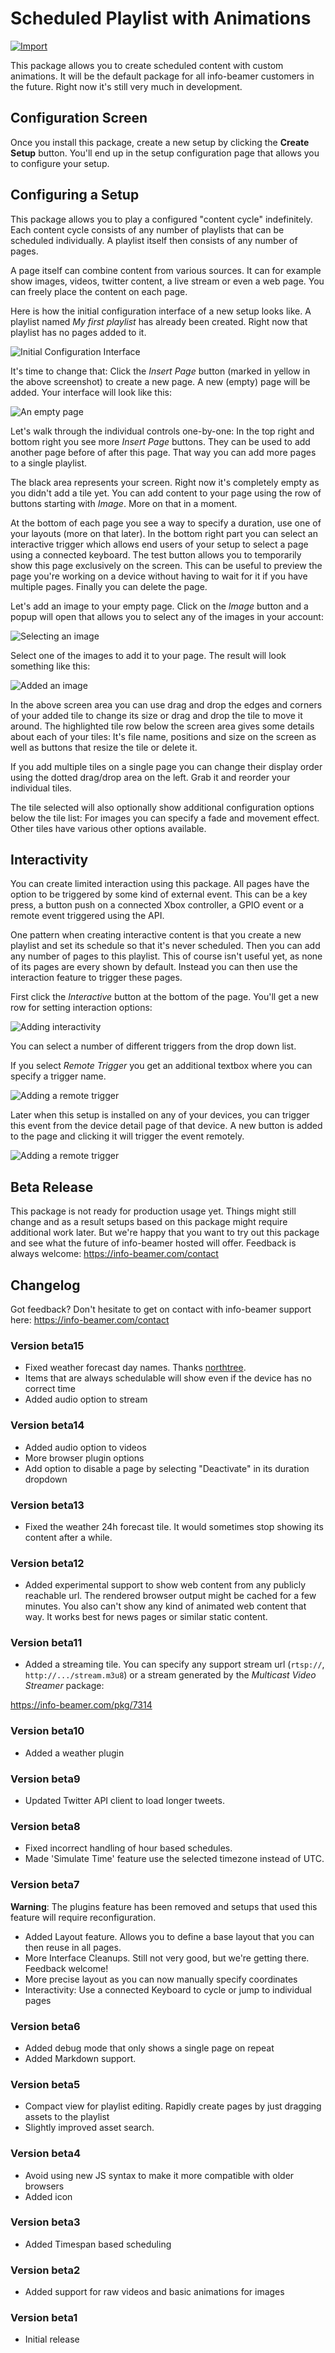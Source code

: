 # Scheduled Playlist with Animations

[![Import](https://cdn.infobeamer.com/s/img/import.png)](https://info-beamer.com/use?url=https://github.com/info-beamer/package-scheduled-player)

This package allows you to create scheduled content with custom animations.
It will be the default package for all info-beamer customers in the future.
Right now it's still very much in development.

## Configuration Screen

Once you install this package, create a new setup by clicking the **Create Setup** button.
You'll end up in the setup configuration page that allows you to configure your
setup.

## Configuring a Setup

This package allows you to play a configured "content cycle" indefinitely. Each
content cycle consists of any number of playlists that can be scheduled individually.
A playlist itself then consists of any number of pages. 

A page itself can combine content from various sources. It can for example show
images, videos, twitter content, a live stream or even a web page. You can freely
place the content on each page.

Here is how the initial configuration interface of a new setup looks like. A
playlist named *My first playlist* has already been created. Right now that
playlist has no pages added to it.

![Initial Configuration Interface](doc-setup.png)

It's time to change that: Click the *Insert Page* button (marked in yellow in
the above screenshot) to create a new page. A new (empty) page will be added. Your
interface will look like this:

![An empty page](doc-page.png)

Let's walk through the individual controls one-by-one: In the top right and
bottom right you see more *Insert Page* buttons. They can be used to add another
page before of after this page. That way you can add more pages to a single
playlist.

The black area represents your screen. Right now it's completely empty as
you didn't add a tile yet. You can add content to your page using the row
of buttons starting with *Image*. More on that in a moment.

At the bottom of each page you see a way to specify a duration, use one of your
layouts (more on that later). In the bottom right part you can select an interactive
trigger which allows end users of your setup to select a page using a connected
keyboard. The test button allows you to temporarily show this page exclusively
on the screen. This can be useful to preview the page you're working on a device
without having to wait for it if you have multiple pages. Finally you can delete
the page.

Let's add an image to your empty page. Click on the *Image* button and a popup
will open that allows you to select any of the images in your account:

![Selecting an image](doc-select.png)

Select one of the images to add it to your page. The result will look something
like this:

![Added an image](doc-tile.png)

In the above screen area you can use drag and drop the edges and corners of
your added tile to change its size or drag and drop the tile to move it around.
The highlighted tile row below the screen area gives some details about each
of your tiles: It's file name, positions and size on the screen as well as
buttons that resize the tile or delete it.

If you add multiple tiles on a single page you can change their display order
using the dotted drag/drop area on the left. Grab it and reorder your individual
tiles.

The tile selected will also optionally show additional configuration options
below the tile list: For images you can specify a fade and movement effect.
Other tiles have various other options available.

## Interactivity

You can create limited interaction using this package. All pages have the option
to be triggered by some kind of external event. This can be a key press, a 
button push on a connected Xbox controller, a GPIO event or a remote event
triggered using the API.

One pattern when creating interactive content is that you create a new
playlist and set its schedule so that it's never scheduled. Then you can
add any number of pages to this playlist. This of course isn't useful
yet, as none of its pages are every shown by default. Instead you can then
use the interaction feature to trigger these pages.

First click the *Interactive* button at the bottom of the page. You'll
get a new row for setting interaction options:

![Adding interactivity](doc-interaction.png)

You can select a number of different triggers from the drop down list.

If you select *Remote Trigger* you get an additional textbox where
you can specify a trigger name.

![Adding a remote trigger](doc-remote-trigger1.png)

Later when this setup is installed on any of your devices, you can
trigger this event from the device detail page of that device. A
new button is added to the page and clicking it will trigger the
event remotely.

![Adding a remote trigger](doc-remote-trigger2.png)

## Beta Release

This package is not ready for production usage yet. Things might still change and as
a result setups based on this package might require additional work later. But we're
happy that you want to try out this package and see what the future of info-beamer
hosted will offer. Feedback is always welcome: https://info-beamer.com/contact

## Changelog

Got feedback? Don't hesitate to get on contact with info-beamer support here:
https://info-beamer.com/contact

### Version beta15

 * Fixed weather forecast day names. Thanks [northtree](https://community.infobeamer.com/t/time-date-boxes/98/6).
 * Items that are always schedulable will show even if the device has no correct time
 * Added audio option to stream

### Version beta14

 * Added audio option to videos
 * More browser plugin options
 * Add option to disable a page by selecting "Deactivate" in its duration dropdown

### Version beta13

 * Fixed the weather 24h forecast tile. It would sometimes stop showing its content
 after a while.

### Version beta12

 * Added experimental support to show web content from any publicly reachable url. The
rendered browser output might be cached for a few minutes. You also can't show any kind
of animated web content that way. It works best for news pages or similar static content.

### Version beta11

 * Added a streaming tile. You can specify any support stream url (`rtsp://`, `http://.../stream.m3u8`) or
 a stream generated by the *Multicast Video Streamer* package:
 
https://info-beamer.com/pkg/7314

### Version beta10

 * Added a weather plugin

### Version beta9

 * Updated Twitter API client to load longer tweets.

### Version beta8

 * Fixed incorrect handling of hour based schedules.
 * Made 'Simulate Time' feature use the selected timezone instead of UTC.

### Version beta7

 **Warning**: The plugins feature has been removed and setups that used this feature will require reconfiguration.

 * Added Layout feature. Allows you to define a base layout that you can then reuse in all pages.
 * More Interface Cleanups. Still not very good, but we're getting there. Feedback welcome!
 * More precise layout as you can now manually specify coordinates
 * Interactivity: Use a connected Keyboard to cycle or jump to individual pages

### Version beta6

 * Added debug mode that only shows a single page on repeat
 * Added Markdown support.

### Version beta5

 * Compact view for playlist editing. Rapidly create pages by just dragging assets to the playlist
 * Slightly improved asset search.

### Version beta4

 * Avoid using new JS syntax to make it more compatible with older browsers
 * Added icon

### Version beta3

 * Added Timespan based scheduling

### Version beta2

 * Added support for raw videos and basic animations for images

### Version beta1

 * Initial release
